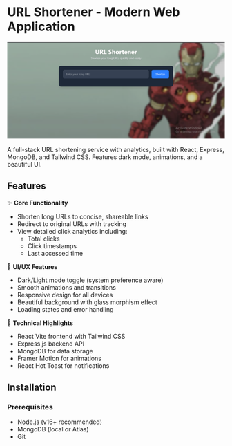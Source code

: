 # URL Shortener - Modern Web Application

![Project Screenshot](./public/screenshot.png)

A full-stack URL shortening service with analytics, built with React, Express, MongoDB, and Tailwind CSS. Features dark mode, animations, and a beautiful UI.

## Features

✨ **Core Functionality**
- Shorten long URLs to concise, shareable links
- Redirect to original URLs with tracking
- View detailed click analytics including:
  - Total clicks
  - Click timestamps
  - Last accessed time

🎨 **UI/UX Features**
- Dark/Light mode toggle (system preference aware)
- Smooth animations and transitions
- Responsive design for all devices
- Beautiful background with glass morphism effect
- Loading states and error handling

🔧 **Technical Highlights**
- React Vite frontend with Tailwind CSS
- Express.js backend API
- MongoDB for data storage
- Framer Motion for animations
- React Hot Toast for notifications

## Installation

### Prerequisites
- Node.js (v16+ recommended)
- MongoDB (local or Atlas)
- Git